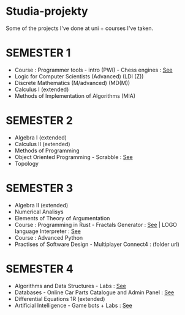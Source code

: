 # Studia-projekty
Some of the projects I've done at uni + courses I've taken.

 # SEMESTER 1
 - Course : Programmer tools - intro (PWI) - Chess engines : [See](https://github.com/LKRenjoyer/Chess_Arena_PWI_23/tree/newmain/turbo_engine)
 - Logic for Computer Scientists (Advanced) (LDI (Z))
 - Discrete Mathematics (M/advanced) (MD(M))
 - Calculus I (extended)
 - Methods of Implementation of Algorithms (MIA)

# SEMESTER 2
- Algebra I (extended)
- Calculus II (extended)
- Methods of Programming
- Object Oriented Programming - Scrabble : [See](python-scrabble)
- Topology

# SEMESTER 3 
- Algebra II (extended)
- Numerical Analisys
- Elements of Theory of Argumentation
- Course : Programming in Rust - Fractals Generator : [See](rust/fractal-generator) | LOGO language Interpreter : [See](rust/logo-interpreter)
- Course : Advanced Python
- Practises of Software Design - Multiplayer Connect4 : (folder url)

# SEMESTER 4
- Algorithms and Data Structures - Labs : [See](AiSD)
- Databases - Online Car Parts Catalogue and Admin Panel : [See](https://github.com/ii-bazy/bazy-danych-2025-projekt-carparts/tree/main)
- Differential Equations 1R (extended)
- Artificial Intelligence - Game bots + Labs : [See](artificial-intelligence)
